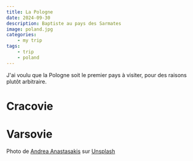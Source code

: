 ```yaml
---
title: La Pologne
date: 2024-09-30
description: Baptiste au pays des Sarmates 
image: poland.jpg
categories:
    - my trip
tags: 
    - trip
    - poland
---
```


J'ai voulu que la Pologne soit le premier pays à visiter, pour des raisons plutôt arbitraire. 

# Cracovie

# Varsovie


Photo de <a href="https://unsplash.com/fr/@destinationeu?utm_content=creditCopyText&utm_medium=referral&utm_source=unsplash">Andrea Anastasakis</a> sur <a href="https://unsplash.com/fr/photos/statue-dune-personne-devant-des-batiments-bruns-GZmxOByPubM?utm_content=creditCopyText&utm_medium=referral&utm_source=unsplash">Unsplash</a>
  